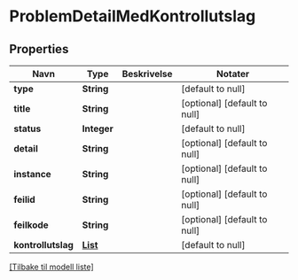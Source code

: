 # ProblemDetailMedKontrollutslag

## Properties

| Navn               | Type                                       | Beskrivelse | Notater                      |
|--------------------|--------------------------------------------|-------------|------------------------------|
| **type**           | **String**                                 |             | [default to null]            |
| **title**          | **String**                                 |             | [optional] [default to null] |
| **status**         | **Integer**                                |             | [default to null]            |
| **detail**         | **String**                                 |             | [optional] [default to null] |
| **instance**       | **String**                                 |             | [optional] [default to null] |
| **feilid**         | **String**                                 |             | [optional] [default to null] |
| **feilkode**       | **String**                                 |             | [optional] [default to null] |
| **kontrollutslag** | [**List**](KontrollutslagIfbValidering.md) |             | [default to null]            |

[[Tilbake til modell liste]](../index.md)

